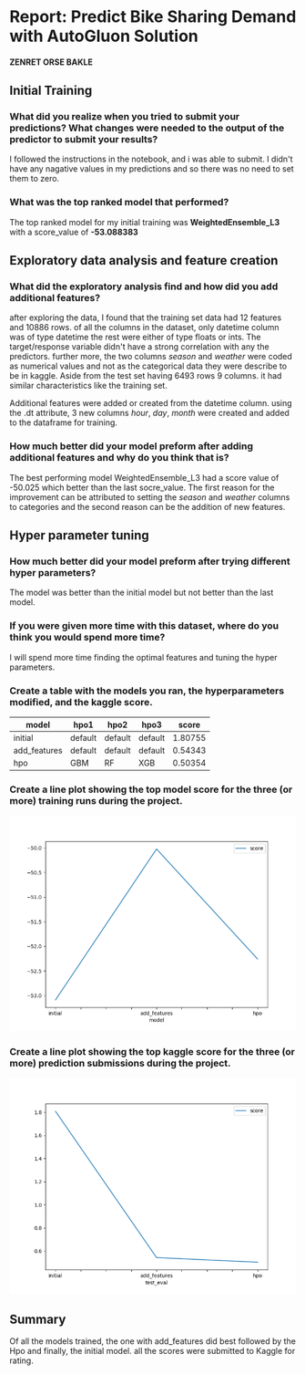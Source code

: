 # Report: Predict Bike Sharing Demand with AutoGluon Solution
#### ZENRET ORSE BAKLE

## Initial Training
### What did you realize when you tried to submit your predictions? What changes were needed to the output of the predictor to submit your results?
I followed the instructions in the notebook, and i was able to submit. I didn't have any nagative values in my predictions and so there was no need to set them to zero. 

### What was the top ranked model that performed?
The top ranked model for my initial training was **WeightedEnsemble_L3**  with a score_value of **-53.088383**

## Exploratory data analysis and feature creation
### What did the exploratory analysis find and how did you add additional features?
after exploring the data, I found that the training set data had 12 features and 10886 rows. of all the columns in the dataset, only datetime column was of type datetime the rest were either of type floats or ints. The target/response variable didn't have a strong correlation with any the predictors. further more, the two columns *season* and *weather* were coded as numerical values and not as the categorical data they were describe to be in kaggle. Aside from the test set having 6493 rows 9 columns. it had similar characteristics like the training set.
 
Additional features were added or created from the datetime column. using the .dt attribute, 3 new columns *hour*, *day*, *month* were created and added to the dataframe for training.

### How much better did your model preform after adding additional features and why do you think that is?
The best performing model WeightedEnsemble_L3  had a score value of -50.025 which better than the last socre_value. The first reason for the improvement can be attributed to setting the *season* and *weather*  columns to categories and the second reason can be the addition of new features.

## Hyper parameter tuning
### How much better did your model preform after trying different hyper parameters?
The model was better than the initial model but not better than the last model.

### If you were given more time with this dataset, where do you think you would spend more time?
I will spend more time finding the optimal features and tuning the hyper parameters.

### Create a table with the models you ran, the hyperparameters modified, and the kaggle score.
|model|hpo1|hpo2|hpo3|score|
|--|--|--|--|--|
|initial|default|default|default|1.80755|
|add_features|default|default|default|0.54343|
|hpo|GBM|RF|XGB|0.50354|

### Create a line plot showing the top model score for the three (or more) training runs during the project.

![model_train_score.png](model_train_score.png)

### Create a line plot showing the top kaggle score for the three (or more) prediction submissions during the project.

![model_test_score.png](model_test_score.png)

## Summary

Of all the models trained, the one with add_features did best followed by the Hpo and finally, the initial model. all the scores were submitted to Kaggle for rating.


